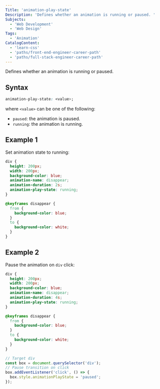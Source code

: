 ```yaml
---
Title: 'animation-play-state'
Description: 'Defines whether an animation is running or paused. '
Subjects:
  - 'Web Development'
  - 'Web Design'
Tags:
  - 'Animation'
CatalogContent:
  - 'learn-css'
  - 'paths/front-end-engineer-career-path'
  - 'paths/full-stack-engineer-career-path'
---
```


Defines whether an animation is running or paused.

## Syntax

```css
animation-play-state: <value>;
```

where `<value>` can be one of the following:

- `paused`: the animation is paused.
- `running`: the animation is running.

## Example 1

Set animation state to running:

```css
div {
  height: 200px;
  width: 200px;
  background-color: blue;
  animation-name: disappear;
  animation-duration: 2s;
  animation-play-state: running;
}

@keyframes disappear {
  from {
    background-color: blue;
  }
  to {
    background-color: white;
  }
}
```

## Example 2

Pause the animation on `div` click:

```css
div {
  height: 200px;
  width: 200px;
  background-color: blue;
  animation-name: disappear;
  animation-duration: 4s;
  animation-play-state: running;
}

@keyframes disappear {
  from {
    background-color: blue;
  }
  to {
    background-color: white;
  }
}
```

```js
// Target div
const box = document.querySelector('div');
// Pause transition on click
box.addEventListener('click', () => {
  box.style.animationPlayState = 'paused';
});
```
